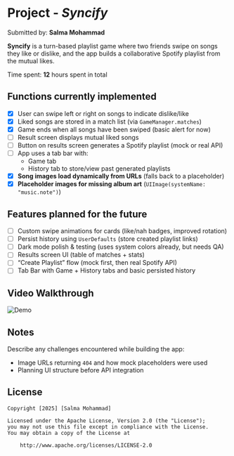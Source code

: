 # Project - *Syncify*

Submitted by: **Salma Mohammad**

**Syncify** is a turn-based playlist game where two friends swipe on songs they like or dislike, and the app builds a collaborative Spotify playlist from the mutual likes.  

Time spent: **12** hours spent in total

## Functions currently implemented

- [x] User can swipe left or right on songs to indicate dislike/like  
- [x] Liked songs are stored in a match list (via `GameManager.matches`)  
- [x] Game ends when all songs have been swiped (basic alert for now)  
- [ ] Result screen displays mutual liked songs  
- [ ] Button on results screen generates a Spotify playlist (mock or real API)  
- [ ] App uses a tab bar with:
    - Game tab
    - History tab to store/view past generated playlists
- [x] **Song images load dynamically from URLs** (falls back to a placeholder)  
- [x] **Placeholder images for missing album art** (`UIImage(systemName: "music.note")`)

## Features planned for the **future**

- [ ] Custom swipe animations for cards (like/nah badges, improved rotation)  
- [ ] Persist history using `UserDefaults` (store created playlist links)  
- [ ] Dark mode polish & testing (uses system colors already, but needs QA)  
- [ ] Results screen UI (table of matches + stats)  
- [ ] “Create Playlist” flow (mock first, then real Spotify API)  
- [ ] Tab Bar with Game + History tabs and basic persisted history  

## Video Walkthrough

![Demo](https://github.com/SalmaM04/syncify/blob/main/demo.gif?raw=true)

## Notes

Describe any challenges encountered while building the app:
- Image URLs returning `404` and how mock placeholders were used
- Planning UI structure before API integration

## License

    Copyright [2025] [Salma Mohammad]

    Licensed under the Apache License, Version 2.0 (the "License");
    you may not use this file except in compliance with the License.
    You may obtain a copy of the License at

        http://www.apache.org/licenses/LICENSE-2.0
